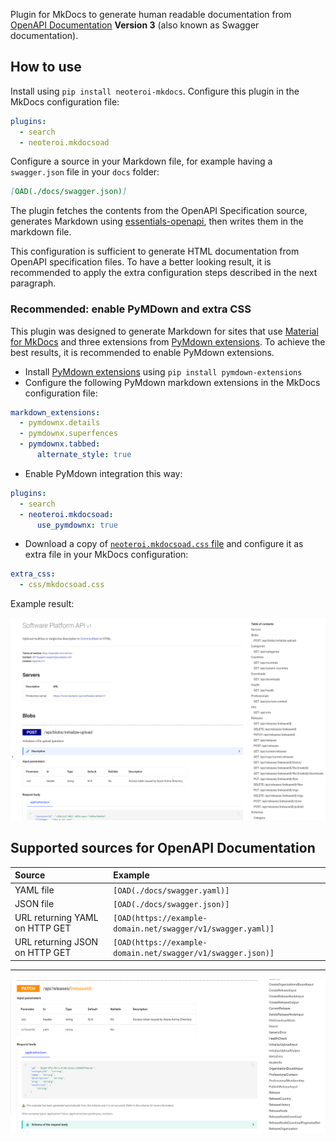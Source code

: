 Plugin for MkDocs to generate human readable documentation from [OpenAPI
Documentation](https://swagger.io/specification/) **Version 3** (also known as
Swagger documentation).

## How to use

Install using `pip install neoteroi-mkdocs`.
Configure this plugin in the MkDocs configuration file:

```yaml
plugins:
  - search
  - neoteroi.mkdocsoad
```

Configure a source in your Markdown file, for example having a `swagger.json`
file in your `docs` folder:

```markdown
[OAD(./docs/swagger.json)]
```

The plugin fetches the contents from the OpenAPI Specification source,
generates Markdown using [essentials-openapi](https://github.com/Neoteroi/essentials-openapi),
then writes them in the markdown file.

This configuration is sufficient to generate HTML documentation from OpenAPI
specification files. To have a better looking result, it is recommended to apply the
extra configuration steps described in the next paragraph.

### Recommended: enable PyMDown and extra CSS

This plugin was designed to generate Markdown for sites that use [Material for MkDocs](https://squidfunk.github.io/mkdocs-material/)
and three extensions from [PyMdown extensions](https://facelessuser.github.io/pymdown-extensions/).
To achieve the best results, it is recommended to enable PyMdown extensions.

- Install [PyMdown extensions](https://facelessuser.github.io/pymdown-extensions/)
  using `pip install pymdown-extensions`
- Configure the following PyMdown markdown extensions in the MkDocs
  configuration file:

```yaml
markdown_extensions:
  - pymdownx.details
  - pymdownx.superfences
  - pymdownx.tabbed:
      alternate_style: true
```

- Enable PyMdown integration this way:

```yaml
plugins:
  - search
  - neoteroi.mkdocsoad:
      use_pymdownx: true
```

- Download a copy of [`neoteroi.mkdocsoad.css` file](/mkdocs-plugins/intro/) and
  configure it as extra file in your MkDocs configuration:

```yaml
extra_css:
  - css/mkdocsoad.css
```

Example result:

![Example result](../img/oad-example-1.png)

## Supported sources for OpenAPI Documentation

| Source                         | Example                                                     |
| :----------------------------- | :---------------------------------------------------------- |
| YAML file                      | `[OAD(./docs/swagger.yaml)]`                                |
| JSON file                      | `[OAD(./docs/swagger.json)]`                                |
| URL returning YAML on HTTP GET | `[OAD(https://example-domain.net/swagger/v1/swagger.yaml)]` |
| URL returning JSON on HTTP GET | `[OAD(https://example-domain.net/swagger/v1/swagger.json)]` |

---

![Example result](../img/oad-example-2.png)
